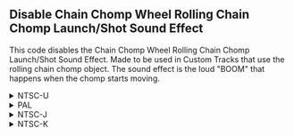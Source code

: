 ## Disable Chain Chomp Wheel Rolling Chain Chomp Launch/Shot Sound Effect

This code disables the Chain Chomp Wheel Rolling Chain Chomp Launch/Shot Sound Effect. Made to be used in Custom Tracks that use the rolling chain chomp object. The sound effect is the loud "BOOM" that happens when the chomp starts moving.
<details>
<summary>NTSC-U</summary>

```powerpc
04887668 38800000
```
</details>

<details>
<summary>PAL</summary>

```powerpc
0488BA98 38800000
```
</details>

<details>
<summary>NTSC-J</summary>

```powerpc
0488B104 38800000
```
</details>

<details>
<summary>NTSC-K</summary>

```powerpc
04879E58 38800000
```
</details>